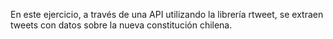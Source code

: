 En este ejercicio, a través de una API utilizando la librería rtweet, se extraen tweets con datos sobre la nueva constitución chilena.
